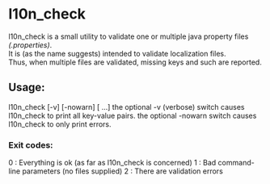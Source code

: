 # l10n_check

l10n_check is a small utility to validate one or multiple java property files _(.properties)_.  
It is (as the name suggests) intended to validate localization files.  
Thus, when multiple files are validated, missing keys and such are reported.

## Usage:
l10n_check [-v] [-nowarn] <file-name> [<file-name> ...]
the optional -v (verbose) switch causes l10n_check to print all key-value pairs.
the optional -nowarn switch causes  l10n_check to only print errors.

### Exit codes:
0 : Everything is ok (as far as l10n_check is concerned)
1 : Bad command-line parameters (no files supplied)
2 : There are validation errors
